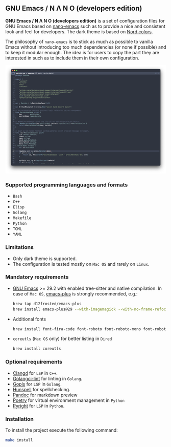 ## GNU Emacs / N Λ N O (developers edition)

**GNU Emacs / N Λ N O (developers edition)** is a set of configuration files for GNU Emacs
based on [nano-emacs](https://github.com/rougier/nano-emacs) such as to provide a nice and consistent look and feel for developers.
The dark theme is based on [Nord colors](https://www.nordtheme.com/).

The philosophy of `nano-emacs` is to stick as much as possible to
vanilla Emacs without introducing too much dependencies (or none if
possible) and to keep it modular enough. The idea is for users to copy
the part they are interested in such as to include them in their own
configuration.

<div>
<img src="./images/nano-emacs-dark.png">
</div>

### Supported programming languages and formats
- `Bash`
- `C++`
- `Elisp`
- `Golang`
- `Makefile`
- `Python`
- `TOML`
- `YAML`

### Limitations
- Only dark theme is supported.
- The configuration is tested mostly on `Mac OS` and rarely on `Linux`.

### Mandatory requirements
- [GNU Emacs](https://www.gnu.org/software/emacs/) >= 29.2 with enabled tree-sitter and native compilation.
  In case of `Mac OS`, [emacs-plus](https://github.com/d12frosted/homebrew-emacs-plus) is strongly recommended, e.g.:
  ```bash
  brew tap d12frosted/emacs-plus
  brew install emacs-plus@29 --with-imagemagick --with-no-frame-refocus --with-savchenkovaleriy-big-sur-icon --with-xwidgets
  ```

- Additional fonts
  ```bash
  brew install font-fira-code font-roboto font-roboto-mono font-roboto-mono-nerd-font font-roboto-slab font-victor-mono homebrew/cask-fonts/font-jetbrains-mono
  ```

- `coreutls` (`Mac OS` only) for better listing in `Dired`
  ```bash
  brew install coreutls
  ```

### Optional requirements
- [Clangd](https://clangd.llvm.org/) for `LSP` in `C++`.
- [Golangci-lint](https://golangci-lint.run/) for linting in `Golang`.
- [Gopls](https://github.com/golang/tools/tree/master/gopls) for `LSP` in `Golang`.
- [Hunspell](https://github.com/hunspell/hunspell) for spellchecking.
- [Pandoc](https://pandoc.org/) for markdown preview
- [Poetry](https://python-poetry.org/) for virtual environment management in `Python`
- [Pyright](https://github.com/microsoft/pyright) for `LSP` in `Python`.

### Installation
To install the project execute the following command:
```bash
make install
```
